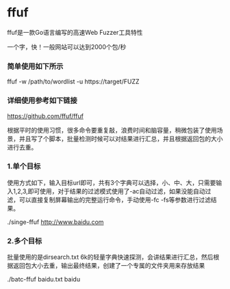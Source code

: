 # ffuf

ffuf是一款Go语言编写的高速Web Fuzzer工具特性

一个字，快！一般网站可以达到2000个包/秒

### 简单使用如下所示

ffuf -w /path/to/wordlist -u https://target/FUZZ

### 详细使用参考如下链接

https://github.com/ffuf/ffuf

根据平时的使用习惯，很多命令要重复敲，浪费时间和脑容量，稍微包装了使用场景，并且写了个脚本，批量检测时候可以对结果进行汇总，并且根据返回包的大小进行去重。

### 1.单个目标

使用方式如下，输入目标url即可，共有3个字典可以选择，小、中、大，只需要输入1,2,3,即可使用，对于结果的过滤模式使用了-ac自动过滤，如果没能自动过滤，可以直接复制屏幕输出的完整运行命令，手动使用-fc -fs等参数进行过滤结果。

./singe-ffuf http://www.baidu.com

### 2.多个目标

批量使用的是dirsearch.txt 6k的轻量字典快速探测，会讲结果进行汇总，然后根据返回包大小去重，输出最终结果，创建了一个专属的文件夹用来存放结果

./batc-ffuf baidu.txt baidu
